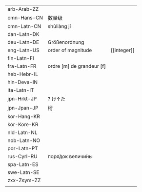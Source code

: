 | | | |
|-|-|-|
| arb-Arab-ZZ |  |  |
| cmn-Hans-CN | 数量级 |  |
| cmn-Latn-CN | shùliàng jí |  |
| dan-Latn-DK |  |  |
| deu-Latn-DE | Größenordnung |  |
| eng-Latn-US | order of magnitude | [[integer]] |
| fin-Latn-FI |  |  |
| fra-Latn-FR | ordre [m] de grandeur [f] |  |
| heb-Hebr-IL |  |  |
| hin-Deva-IN |  |  |
| ita-Latn-IT |  |  |
| jpn-Hrkt-JP | ? け↑た |  |
| jpn-Jpan-JP | 桁 |  |
| kor-Hang-KR |  |  |
| kor-Kore-KR |  |  |
| nld-Latn-NL |  |  |
| nob-Latn-NO |  |  |
| por-Latn-PT |  |  |
| rus-Cyrl-RU | поря́док величи́ны |  |
| spa-Latn-ES |  |  |
| swe-Latn-SE |  |  |
| zxx-Zsym-ZZ |  |  |
|  |  |  |
